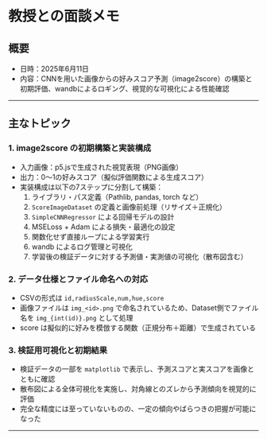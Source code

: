 # 教授との面談メモ

## 概要

- 日時：2025年6月11日
- 内容：CNNを用いた画像からの好みスコア予測（image2score）の構築と初期評価、wandbによるロギング、視覚的な可視化による性能確認

---

## 主なトピック

### 1. image2score の初期構築と実装構成

- 入力画像：p5.jsで生成された視覚表現（PNG画像）
- 出力：0〜1の好みスコア（擬似評価関数による生成スコア）
- 実装構成は以下の7ステップに分割して構築：
  1. ライブラリ・パス定義（Pathlib, pandas, torch など）
  2. `ScoreImageDataset` の定義と画像前処理（リサイズ＋正規化）
  3. `SimpleCNNRegressor` による回帰モデルの設計
  4. MSELoss + Adam による損失・最適化の設定
  5. 関数化せず直接ループによる学習実行
  6. wandb によるログ管理と可視化
  7. 学習後の検証データに対する予測値・実測値の可視化（散布図含む）

### 2. データ仕様とファイル命名への対応

- CSVの形式は `id,radiusScale,num,hue,score`
- 画像ファイルは `img_<id>.png` で命名されているため、Dataset側でファイル名を `img_{int(id)}.png` として処理
- score は擬似的に好みを模倣する関数（正規分布＋距離）で生成されている

### 3. 検証用可視化と初期結果

- 検証データの一部を `matplotlib` で表示し、予測スコアと実スコアを画像とともに確認
- 散布図による全体可視化を実施し、対角線とのズレから予測傾向を視覚的に評価
- 完全な精度には至っていないものの、一定の傾向やばらつきの把握が可能になった

---